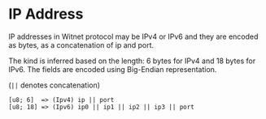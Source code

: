 # IP Address

IP addresses in Witnet protocol may be IPv4 or IPv6 and they are encoded
as bytes, as a concatenation of ip and port.

The kind is inferred based on the length: 6 bytes for IPv4 and
18 bytes for IPv6. The fields are encoded using Big-Endian
representation.

(`||` denotes concatenation)

```
[u8; 6]  => (Ipv4) ip || port 
[u8; 18] => (Ipv6) ip0 || ip1 || ip2 || ip3 || port
```